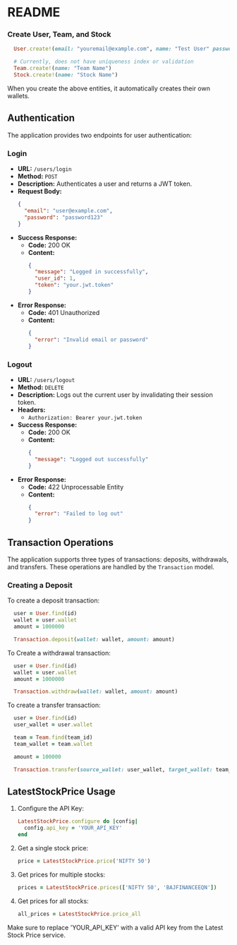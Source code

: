 # README

### Create User, Team, and Stock
```ruby
  User.create!(email: "youremail@example.com", name: "Test User" password: "test1234", password_confirmation: "test1234")

  # Currently, does not have uniqueness index or validation
  Team.create!(name: "Team Name")
  Stock.create!(name: "Stock Name")
```

When you create the above entities, it automatically creates their own wallets.


## Authentication

The application provides two endpoints for user authentication:

### Login

- **URL:** `/users/login`
- **Method:** `POST`
- **Description:** Authenticates a user and returns a JWT token.
- **Request Body:**
  ```json
  {
    "email": "user@example.com",
    "password": "password123"
  }
  ```
- **Success Response:**
  - **Code:** 200 OK
  - **Content:**
    ```json
    {
      "message": "Logged in successfully",
      "user_id": 1,
      "token": "your.jwt.token"
    }
    ```
- **Error Response:**
  - **Code:** 401 Unauthorized
  - **Content:**
    ```json
    {
      "error": "Invalid email or password"
    }
    ```

### Logout

- **URL:** `/users/logout`
- **Method:** `DELETE`
- **Description:** Logs out the current user by invalidating their session token.
- **Headers:**
  - `Authorization: Bearer your.jwt.token`
- **Success Response:**
  - **Code:** 200 OK
  - **Content:**
    ```json
    {
      "message": "Logged out successfully"
    }
    ```
- **Error Response:**
  - **Code:** 422 Unprocessable Entity
  - **Content:**
    ```json
    {
      "error": "Failed to log out"
    }
    ```


## Transaction Operations

The application supports three types of transactions: deposits, withdrawals, and transfers. These operations are handled by the `Transaction` model.

### Creating a Deposit

To create a deposit transaction:
```ruby
  user = User.find(id)
  wallet = user.wallet
  amount = 1000000

  Transaction.deposit(wallet: wallet, amount: amount)
```

To Create a withdrawal transaction:
```ruby
  user = User.find(id)
  wallet = user.wallet
  amount = 1000000

  Transaction.withdraw(wallet: wallet, amount: amount)
```

To create a transfer transaction:
```ruby
  user = User.find(id)
  user_wallet = user.wallet

  team = Team.find(team_id)
  team_wallet = team.wallet

  amount = 100000

  Transaction.transfer(source_wallet: user_wallet, target_wallet: team_wallet, amount: amount)
```

## LatestStockPrice Usage

1. Configure the API Key:
   ```ruby
   LatestStockPrice.configure do |config|
     config.api_key = 'YOUR_API_KEY'
   end
   ```

2. Get a single stock price:
   ```ruby
   price = LatestStockPrice.price('NIFTY 50')
   ```

3. Get prices for multiple stocks:
   ```ruby
   prices = LatestStockPrice.prices(['NIFTY 50', 'BAJFINANCEEQN'])
   ```

4. Get prices for all stocks:
   ```ruby
   all_prices = LatestStockPrice.price_all
   ```

Make sure to replace 'YOUR_API_KEY' with a valid API key from the Latest Stock Price service.
